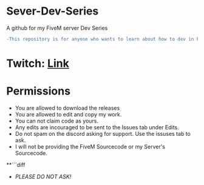 # Sever-Dev-Series
A github for my FiveM server Dev Series

```diff
-This repository is for anyone who wants to learn about how to dev in FiveM.
```
# Twitch: [Link](https://www.twitch.tv/nep__official)
# Permissions
 - You are allowed to download the releases
 - You are allowed to edit and copy my work.
 - You can not claim code as yours. 
 - Any edits are incouraged to be sent to the Issues tab under Edits.
 - Do not spam on the discord asking for support. Use the issuses tab to ask.
 - I will not be providing the FiveM Sourcecode or my Server's Sourcecode. 

**```diff
 - *PLEASE DO NOT ASK!*
 ```**


